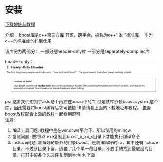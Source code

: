 # 安装

[下载地址与教程](https://www.boost.org/doc/libs/1_83_0/more/getting_started/windows.html#link-your-program-to-a-boost-library)  

介绍：
boost库是c++第三方库
开源，跨平台，被称为c++“ 准 ”标准库， 作为c++的标准库的扩展使用

该库分为两部分：
一部分是header-only库
一部分是separately-compiled库

header-only：![Alt text](image.png)

ps:
这里我们用到了asio这个内涵在boost中的库
但是该库依赖boost.system这个库，因此需要将boost编译后才可链接
详情请看上面的下载地址与教程。
[编译boost教程](https://gist.github.com/sim642/29caef3cc8afaa273ce6)配合上面的教程一起食用即可  
注意:
1. 编译工具问题: 教程中是在windows平台下，所以使用的mingw  
2. 复制问题: 要将b2.exe复制到boost_x_xx_x目录下才能执行编译命令  
3. include问题: 准备好的额外的目录boost，是装编译好的lib，其中还有include目录，不过该目录下面，嵌套了几个单一的目录，不要手贱找到最底层的目录，将其中的各个头文件复制到include下面  